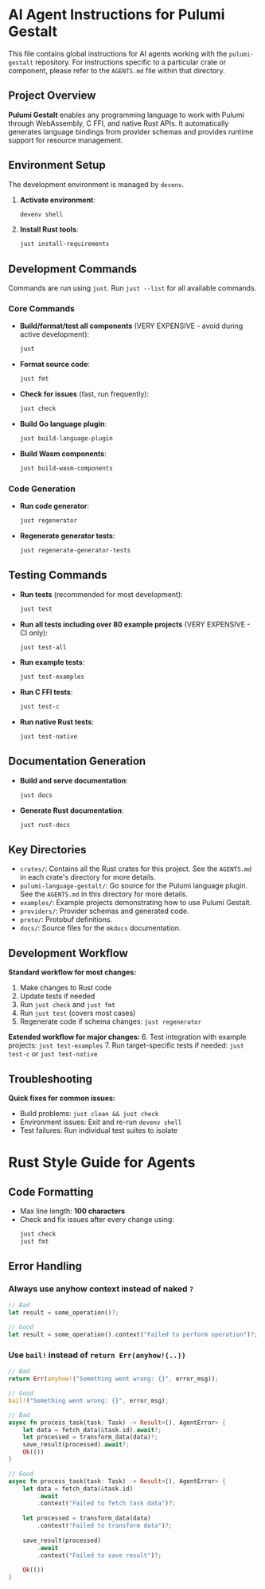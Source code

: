# AI Agent Instructions for Pulumi Gestalt

This file contains global instructions for AI agents working with the `pulumi-gestalt` repository. For instructions specific to a particular crate or component, please refer to the `AGENTS.md` file within that directory.

## Project Overview

**Pulumi Gestalt** enables any programming language to work with Pulumi through WebAssembly, C FFI, and native Rust APIs. It automatically generates language bindings from provider schemas and provides runtime support for resource management.

## Environment Setup

The development environment is managed by `devenv`.

1.  **Activate environment**:
    ```bash
    devenv shell
    ```
2.  **Install Rust tools**:
    ```bash
    just install-requirements
    ```

## Development Commands

Commands are run using `just`. Run `just --list` for all available commands.

### Core Commands

*   **Build/format/test all components** (VERY EXPENSIVE - avoid during active development):
    ```bash
    just
    ```
*   **Format source code**:
    ```bash
    just fmt
    ```
*   **Check for issues** (fast, run frequently):
    ```bash
    just check
    ```
*   **Build Go language plugin**:
    ```bash
    just build-language-plugin
    ```
*   **Build Wasm components**:
    ```bash
    just build-wasm-components
    ```

### Code Generation

*   **Run code generator**:
    ```bash
    just regenerator
    ```
*   **Regenerate generator tests**:
    ```bash
    just regenerate-generator-tests
    ```

## Testing Commands

*   **Run tests** (recommended for most development):
    ```bash
    just test
    ```
*   **Run all tests including over 80 example projects** (VERY EXPENSIVE - CI only):
    ```bash
    just test-all
    ```
*   **Run example tests**:
    ```bash
    just test-examples
    ```
*   **Run C FFI tests**:
    ```bash
    just test-c
    ```
*   **Run native Rust tests**:
    ```bash
    just test-native
    ```

## Documentation Generation

*   **Build and serve documentation**:
    ```bash
    just docs
    ```
*   **Generate Rust documentation**:
    ```bash
    just rust-docs
    ```

## Key Directories

*   `crates/`: Contains all the Rust crates for this project. See the `AGENTS.md` in each crate's directory for more details.
*   `pulumi-language-gestalt/`: Go source for the Pulumi language plugin. See the `AGENTS.md` in this directory for more details.
*   `examples/`: Example projects demonstrating how to use Pulumi Gestalt.
*   `providers/`: Provider schemas and generated code.
*   `proto/`: Protobuf definitions.
*   `docs/`: Source files for the `mkdocs` documentation.

## Development Workflow

**Standard workflow for most changes:**
1. Make changes to Rust code
2. Update tests if needed
3. Run `just check` and `just fmt`
4. Run `just test` (covers most cases)
5. Regenerate code if schema changes: `just regenerator`

**Extended workflow for major changes:**
6. Test integration with example projects: `just test-examples`
7. Run target-specific tests if needed: `just test-c` or `just test-native`

## Troubleshooting

**Quick fixes for common issues:**
- Build problems: `just clean && just check`
- Environment issues: Exit and re-run `devenv shell`
- Test failures: Run individual test suites to isolate

# Rust Style Guide for Agents

## Code Formatting
- Max line length: **100 characters**
- Check and fix issues after every change using:
  ```bash
  just check
  just fmt
  ```

## Error Handling

### Always use anyhow context instead of naked `?`

```rust
// Bad
let result = some_operation()?;

// Good
let result = some_operation().context("Failed to perform operation")?;
```

### Use `bail!` instead of `return Err(anyhow!(..))`

```rust
// Bad
return Err(anyhow!("Something went wrong: {}", error_msg));

// Good
bail!("Something went wrong: {}", error_msg);
```

```rust
// Bad
async fn process_task(task: Task) -> Result<(), AgentError> {
    let data = fetch_data(&task.id).await?;
    let processed = transform_data(data)?;
    save_result(processed).await?;
    Ok(())
}

// Good
async fn process_task(task: Task) -> Result<(), AgentError> {
    let data = fetch_data(&task.id)
        .await
        .context("Failed to fetch task data")?;
    
    let processed = transform_data(data)
        .context("Failed to transform data")?;
    
    save_result(processed)
        .await
        .context("Failed to save result")?;
    
    Ok(())
}
```
